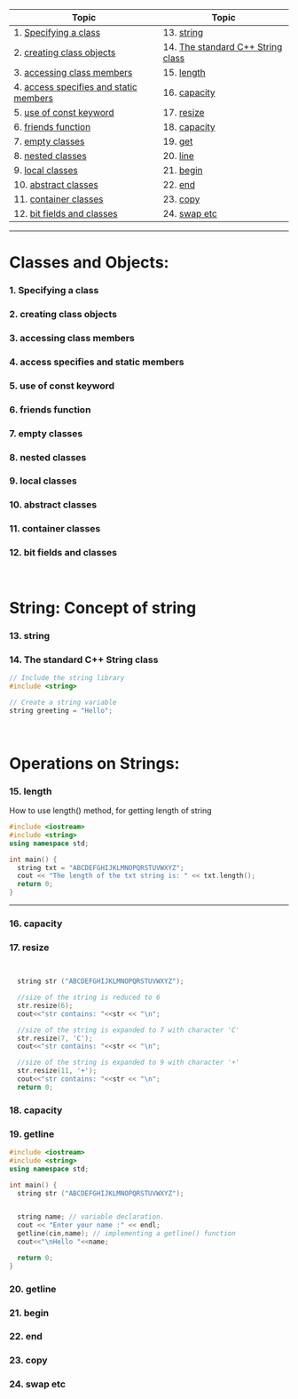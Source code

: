 | Topic                                        | Topic                                    |
| -------------------------------------------- | ---------------------------------------- |
| 1. [Specifying a class](#1)                  | 13. [string](#13)                        |
| 2. [creating class objects](#2)              | 14. [The standard C++ String class](#14) |
| 3. [accessing class members](#3)             | 15. [length](#15)                        |
| 4. [access specifies and static members](#4) | 16. [capacity](#16)                      |
| 5. [use of const keyword](#5)                | 17. [resize](#17)                        |
| 6. [friends function](#6)                    | 18. [capacity](#18)                      |
| 7. [empty classes](#7)                       | 19. [get](#19)                           |
| 8. [nested classes](#8)                      | 20. [line](#20)                          |
| 9. [local classes](#9)                       | 21. [begin](#21)                         |
| 10. [abstract classes](#10)                  | 22. [end](#22)                           |
| 11. [container classes](#11)                 | 23. [copy](#23)                          |
| 12. [bit fields and classes](#12)            | 24. [swap etc](#24)                      |

---

# Classes and Objects:

### 1. Specifying a class<a id="1"></a>

### 2. creating class objects<a id="2"></a>

### 3. accessing class members<a id="3"></a>

### 4. access specifies and static members<a id="4"></a>

### 5. use of const keyword<a id="5"></a>

### 6. friends function<a id="6"></a>

### 7. empty classes<a id="7"></a>

### 8. nested classes<a id="8"></a>

### 9. local classes<a id="9"></a>

### 10. abstract classes<a id="10"></a>

### 11. container classes<a id="11"></a>

### 12. bit fields and classes<a id="12"></a>

<br>

# String: Concept of string

### 13. string<a id="13"></a>

### 14. The standard C++ String class<a id="14"></a>

```c++
// Include the string library
#include <string>

// Create a string variable
string greeting = "Hello";
```

<br>

# Operations on Strings:

### 15. length<a id="15"></a>

How to use length() method, for getting length of string

```c++
#include <iostream>
#include <string>
using namespace std;

int main() {
  string txt = "ABCDEFGHIJKLMNOPQRSTUVWXYZ";
  cout << "The length of the txt string is: " << txt.length();
  return 0;
}
```

---

### 16. capacity<a id="16"></a>

### 17. resize<a id="17"></a>

```c++


  string str ("ABCDEFGHIJKLMNOPQRSTUVWXYZ");

  //size of the string is reduced to 6
  str.resize(6);
  cout<<"str contains: "<<str << "\n";

  //size of the string is expanded to 7 with character 'C'
  str.resize(7, 'C');
  cout<<"str contains: "<<str << "\n";

  //size of the string is expanded to 9 with character '+'
  str.resize(11, '+');
  cout<<"str contains: "<<str << "\n";
  return 0;

```

### 18. capacity<a id="18"></a>

### 19. getline<a id="19"></a>

```c++
#include <iostream>
#include <string>
using namespace std;

int main() {
  string str ("ABCDEFGHIJKLMNOPQRSTUVWXYZ");


  string name; // variable declaration.
  cout << "Enter your name :" << endl;
  getline(cin,name); // implementing a getline() function
  cout<<"\nHello "<<name;

  return 0;
}
```

### 20. getline<a id="20"></a>

### 21. begin<a id="21"></a>

### 22. end<a id="22"></a>

### 23. copy<a id="23"></a>

### 24. swap etc<a id="24"></a>
